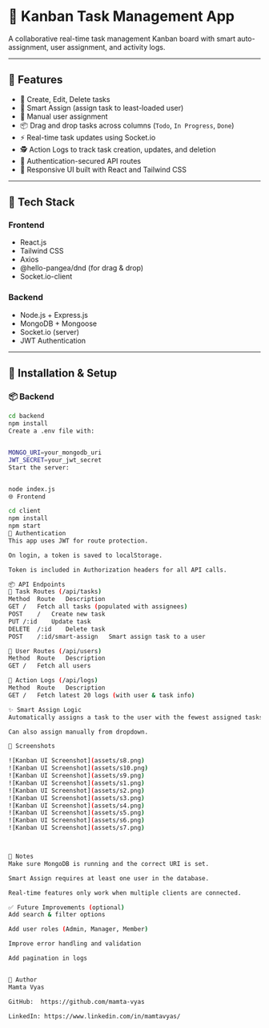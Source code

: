 # 🧠 Kanban Task Management App

A collaborative real-time task management Kanban board with smart auto-assignment, user assignment, and activity logs.

---

## 🚀 Features

- 📝 Create, Edit, Delete tasks
- 🧠 Smart Assign (assign task to least-loaded user)
- 👥 Manual user assignment
- 📦 Drag and drop tasks across columns (`Todo`, `In Progress`, `Done`)
- ⚡ Real-time task updates using Socket.io
- 🕵️ Action Logs to track task creation, updates, and deletion
- 🔐 Authentication-secured API routes
- 🎯 Responsive UI built with React and Tailwind CSS

---

## 📁 Tech Stack

### Frontend
- React.js
- Tailwind CSS
- Axios
- @hello-pangea/dnd (for drag & drop)
- Socket.io-client

### Backend
- Node.js + Express.js
- MongoDB + Mongoose
- Socket.io (server)
- JWT Authentication

---

## 🔧 Installation & Setup

### 📦 Backend

```bash
cd backend
npm install
Create a .env file with:


MONGO_URI=your_mongodb_uri
JWT_SECRET=your_jwt_secret
Start the server:


node index.js
🌐 Frontend

cd client
npm install
npm start
🔐 Authentication
This app uses JWT for route protection.

On login, a token is saved to localStorage.

Token is included in Authorization headers for all API calls.

📦 API Endpoints
🔹 Task Routes (/api/tasks)
Method	Route	Description
GET	/	Fetch all tasks (populated with assignees)
POST	/	Create new task
PUT	/:id	Update task
DELETE	/:id	Delete task
POST	/:id/smart-assign	Smart assign task to a user

🔹 User Routes (/api/users)
Method	Route	Description
GET	/	Fetch all users

🔹 Action Logs (/api/logs)
Method	Route	Description
GET	/	Fetch latest 20 logs (with user & task info)

✨ Smart Assign Logic
Automatically assigns a task to the user with the fewest assigned tasks.

Can also assign manually from dropdown.

📸 Screenshots

![Kanban UI Screenshot](assets/s8.png)
![Kanban UI Screenshot](assets/s10.png)
![Kanban UI Screenshot](assets/s9.png)
![Kanban UI Screenshot](assets/s1.png)
![Kanban UI Screenshot](assets/s2.png)
![Kanban UI Screenshot](assets/s3.png)
![Kanban UI Screenshot](assets/s4.png)
![Kanban UI Screenshot](assets/s5.png)
![Kanban UI Screenshot](assets/s6.png)
![Kanban UI Screenshot](assets/s7.png)



📌 Notes
Make sure MongoDB is running and the correct URI is set.

Smart Assign requires at least one user in the database.

Real-time features only work when multiple clients are connected.

✅ Future Improvements (optional)
Add search & filter options

Add user roles (Admin, Manager, Member)

Improve error handling and validation

Add pagination in logs


👤 Author
Mamta Vyas

GitHub:  https://github.com/mamta-vyas

LinkedIn: https://www.linkedin.com/in/mamtavyas/